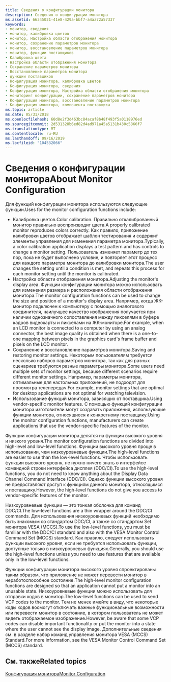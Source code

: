 ```yaml
---
title: Сведения о конфигурации монитора
description: Сведения о конфигурации монитора
ms.assetid: 66345021-41e8-429a-bbf7-a4aa72a57337
keywords:
- монитор, сведения
- монитор, калибровка цветов
- монитор, Настройка области отображения монитора
- монитор, сохранение параметров монитора
- монитор, восстановление параметров монитора
- монитор, функции поставщиков
- Калибровка цвета
- Настройка области отображения монитора
- Сохранение параметров монитора
- Восстановление параметров монитора
- функции поставщиков
- Конфигурация монитора, калибровка цветов
- Конфигурация монитора, сведения
- Конфигурация монитора, Настройка области отображения монитора
- мониторинг конфигурации, сохранение параметров монитора
- Конфигурация монитора, восстановление параметров монитора
- Конфигурация монитора, компоненты поставщика
ms.topic: article
ms.date: 05/31/2018
ms.openlocfilehash: 60d8e2f3d463bc84acaf8b48f493f5a0118976ed
ms.sourcegitcommit: 2d531328b6ed82d4ad971a45a5131b430c5866f7
ms.translationtype: MT
ms.contentlocale: ru-RU
ms.lasthandoff: 09/16/2019
ms.locfileid: "104532066"
---
```

# <a name="about-monitor-configuration"></a><span data-ttu-id="a135d-120">Сведения о конфигурации монитора</span><span class="sxs-lookup"><span data-stu-id="a135d-120">About Monitor Configuration</span></span>

<span data-ttu-id="a135d-121">Для функций конфигурации монитора используются следующие функции.</span><span class="sxs-lookup"><span data-stu-id="a135d-121">Uses for the monitor configuration functions include:</span></span>

-   <span data-ttu-id="a135d-122">Калибровка цветов.</span><span class="sxs-lookup"><span data-stu-id="a135d-122">Color calibration.</span></span> <span data-ttu-id="a135d-123">Правильно откалиброванный монитор правильно воспроизводит цвета.</span><span class="sxs-lookup"><span data-stu-id="a135d-123">A properly calibrated monitor reproduces colors correctly.</span></span> <span data-ttu-id="a135d-124">Как правило, приложение калибровки цветов отображает шаблон тестирования и содержит элементы управления для изменения параметра монитора.</span><span class="sxs-lookup"><span data-stu-id="a135d-124">Typically, a color calibration application displays a test pattern and has controls to change a monitor setting.</span></span> <span data-ttu-id="a135d-125">Пользователь изменяет параметр до тех пор, пока не будет выполнено условие, и повторяет этот процесс для каждого параметра монитора до калибровки монитора.</span><span class="sxs-lookup"><span data-stu-id="a135d-125">The user changes the setting until a condition is met, and repeats this process for each monitor setting until the monitor is calibrated.</span></span>
-   <span data-ttu-id="a135d-126">Настройка области отображения монитора.</span><span class="sxs-lookup"><span data-stu-id="a135d-126">Adjusting the monitor's display area.</span></span> <span data-ttu-id="a135d-127">Функции конфигурации монитора можно использовать для изменения размера и расположения области отображения монитора.</span><span class="sxs-lookup"><span data-stu-id="a135d-127">The monitor configuration functions can be used to change the size and position of a monitor's display area.</span></span> <span data-ttu-id="a135d-128">Например, когда ЖК-монитор подключен к компьютеру с помощью аналогового соединителя, наилучшее качество изображения получается при наличии однозначного сопоставления между пикселями в буфере кадров видеокарты и пикселами на ЖК-мониторе.</span><span class="sxs-lookup"><span data-stu-id="a135d-128">For example, when an LCD monitor is connected to a computer by using an analog connector, the best image quality is obtained when there is a one-to-one mapping between pixels in the graphics card's frame buffer and pixels on the LCD monitor.</span></span>
-   <span data-ttu-id="a135d-129">Сохранение и восстановление параметров монитора.</span><span class="sxs-lookup"><span data-stu-id="a135d-129">Saving and restoring monitor settings.</span></span> <span data-ttu-id="a135d-130">Некоторым пользователям требуется несколько наборов параметров монитора, так как для разных сценариев требуются разные параметры монитора.</span><span class="sxs-lookup"><span data-stu-id="a135d-130">Some users need multiple sets of monitor settings, because different scenarios require different monitor settings.</span></span> <span data-ttu-id="a135d-131">Например, параметры монитора, оптимальные для настольных приложений, не подходят для просмотра телепередач.</span><span class="sxs-lookup"><span data-stu-id="a135d-131">For example, monitor settings that are optimal for desktop applications are not optimal for watching television.</span></span>
-   <span data-ttu-id="a135d-132">Использование функций монитора, зависящих от поставщика.</span><span class="sxs-lookup"><span data-stu-id="a135d-132">Using vendor-specific monitor features.</span></span> <span data-ttu-id="a135d-133">С помощью функций конфигурации монитора изготовители могут создавать приложения, использующие функции монитора, относящиеся к конкретному поставщику.</span><span class="sxs-lookup"><span data-stu-id="a135d-133">Using the monitor configuration functions, manufacturers can create applications that use the vendor-specific features of the monitor.</span></span>

<span data-ttu-id="a135d-134">Функции конфигурации монитора делятся на функции высокого уровня и низкого уровня.</span><span class="sxs-lookup"><span data-stu-id="a135d-134">The monitor configuration functions are divided into high-level and low-level functions.</span></span> <span data-ttu-id="a135d-135">Функции высокого уровня проще в использовании, чем низкоуровневые функции.</span><span class="sxs-lookup"><span data-stu-id="a135d-135">The high-level functions are easier to use than the low-level functions.</span></span> <span data-ttu-id="a135d-136">Чтобы использовать функции высокого уровня, не нужно ничего знать о интерфейсе командной строки интерфейса дисплея (DDC/CI).</span><span class="sxs-lookup"><span data-stu-id="a135d-136">To use the high-level functions, you do not need to know anything about the Display Data Channel Command Interface (DDC/CI).</span></span> <span data-ttu-id="a135d-137">Однако функции высокого уровня не предоставляют доступ к функциям данного монитора, относящимся к поставщику.</span><span class="sxs-lookup"><span data-stu-id="a135d-137">However, the high-level functions do not give you access to vendor-specific features of the monitor.</span></span>

<span data-ttu-id="a135d-138">Низкоуровневые функции — это тонкая оболочка для команд DDC/CI.</span><span class="sxs-lookup"><span data-stu-id="a135d-138">The low-level functions are a thin wrapper around the DDC/CI commands.</span></span> <span data-ttu-id="a135d-139">Для использования низкоуровневых функций необходимо быть знакомым со стандартом DDC/CI, а также со стандартом Set монитора VESA (MCCS).</span><span class="sxs-lookup"><span data-stu-id="a135d-139">To use the low-level functions, you must be familiar with the DDC/CI standard and also with the VESA Monitor Control Command Set (MCCS) standard.</span></span> <span data-ttu-id="a135d-140">Как правило, следует использовать функции высокого уровня, если не требуется использовать функции, доступные только в низкоуровневых функциях.</span><span class="sxs-lookup"><span data-stu-id="a135d-140">Generally, you should use the high-level functions unless you need to use features that are available only in the low-level functions.</span></span>

<span data-ttu-id="a135d-141">Функции конфигурации монитора высокого уровня спроектированы таким образом, что приложение не может перевести монитор в неработоспособное состояние.</span><span class="sxs-lookup"><span data-stu-id="a135d-141">The high-level monitor configuration functions are designed so that an application cannot put a monitor into an unusable state.</span></span> <span data-ttu-id="a135d-142">Низкоуровневые функции можно использовать для отправки кодов в монитор.</span><span class="sxs-lookup"><span data-stu-id="a135d-142">The low-level functions can be used to send VCP codes to the monitor.</span></span> <span data-ttu-id="a135d-143">Тем не менее имейте в виду, что некоторые коды кодов восмогут отключать важные функциональные возможности или перевести монитор в состояние, в котором пользователь не может видеть отображаемое изображение.</span><span class="sxs-lookup"><span data-stu-id="a135d-143">However, be aware that some VCP codes can disable important functionality or put the monitor into a state where the user cannot see the display image.</span></span> <span data-ttu-id="a135d-144">Дополнительные сведения см. в разделе набор команд управления монитора VESA (MCCS) Standard.</span><span class="sxs-lookup"><span data-stu-id="a135d-144">For more information, see the VESA Monitor Control Command Set (MCCS) standard.</span></span>

## <a name="related-topics"></a><span data-ttu-id="a135d-145">См. также</span><span class="sxs-lookup"><span data-stu-id="a135d-145">Related topics</span></span>

<dl> <dt>

[<span data-ttu-id="a135d-146">Конфигурация монитора</span><span class="sxs-lookup"><span data-stu-id="a135d-146">Monitor Configuration</span></span>](monitor-configuration.md)
</dt> </dl>

 

 




